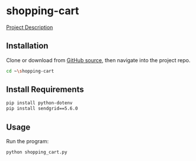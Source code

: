# shopping-cart

[Project Description](https://github.com/prof-rossetti/nyu-info-2335-201905/blob/master/projects/shopping-cart/README.md)

## Installation
Clone or download from [GitHub source](https://github.com/DS5507/shopping-cart), then navigate into the project repo.

```sh
cd ~\shopping-cart
```

## Install Requirements
```sh
pip install python-dotenv
pip install sendgrid==5.6.0
```

## Usage

Run the program:

```sh
python shopping_cart.py
```